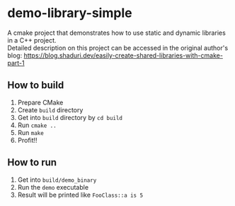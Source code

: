 # demo-library-simple

A cmake project that demonstrates how to use static and dynamic libraries in a C++ project.  
Detailed description on this project can be accessed in the original author's blog: https://blog.shaduri.dev/easily-create-shared-libraries-with-cmake-part-1

## How to build
1. Prepare CMake
2. Create `build` directory
3. Get into `build` directory by `cd build`
4. Run `cmake ..`
5. Run `make`
6. Profit!!

## How to run
1. Get into `build/demo_binary`
2. Run the `demo` executable
3. Result will be printed like `FooClass::a is 5`

